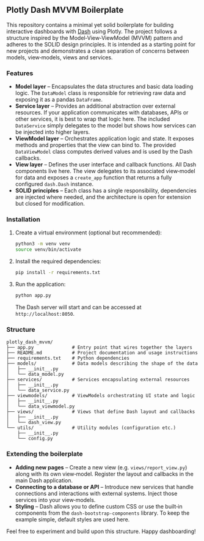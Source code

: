 ## Plotly Dash MVVM Boilerplate

This repository contains a minimal yet solid boilerplate for building
interactive dashboards with [Dash](https://dash.plotly.com/) using
Plotly.  The project follows a structure inspired by the
Model‑View‑ViewModel (MVVM) pattern and adheres to the SOLID design
principles.  It is intended as a starting point for new projects and
demonstrates a clean separation of concerns between models,
view‑models, views and services.

### Features

- **Model layer** – Encapsulates the data structures and basic data
  loading logic.  The `DataModel` class is responsible for
  retrieving raw data and exposing it as a pandas `DataFrame`.
- **Service layer** – Provides an additional abstraction over
  external resources.  If your application communicates with
  databases, APIs or other services, it is best to wrap that logic
  here.  The included `DataService` simply delegates to the model
  but shows how services can be injected into higher layers.
- **ViewModel layer** – Orchestrates application logic and state.  It
  exposes methods and properties that the view can bind to.  The
  provided `DataViewModel` class computes derived values and is used
  by the Dash callbacks.
- **View layer** – Defines the user interface and callback functions.
  All Dash components live here.  The view delegates to its
  associated view‑model for data and exposes a `create_app` function
  that returns a fully configured `dash.Dash` instance.
- **SOLID principles** – Each class has a single responsibility,
  dependencies are injected where needed, and the architecture is
  open for extension but closed for modification.

### Installation

1. Create a virtual environment (optional but recommended):

   ```bash
   python3 -m venv venv
   source venv/bin/activate
   ```

2. Install the required dependencies:

   ```bash
   pip install -r requirements.txt
   ```

3. Run the application:

   ```bash
   python app.py
   ```

   The Dash server will start and can be accessed at
   `http://localhost:8050`.

### Structure

```
plotly_dash_mvvm/
├── app.py              # Entry point that wires together the layers
├── README.md           # Project documentation and usage instructions
├── requirements.txt    # Python dependencies
├── models/             # Data models describing the shape of the data
│   ├── __init__.py
│   └── data_model.py
├── services/           # Services encapsulating external resources
│   ├── __init__.py
│   └── data_service.py
├── viewmodels/         # ViewModels orchestrating UI state and logic
│   ├── __init__.py
│   └── data_viewmodel.py
├── views/              # Views that define Dash layout and callbacks
│   ├── __init__.py
│   └── dash_view.py
└── utils/              # Utility modules (configuration etc.)
    ├── __init__.py
    └── config.py
```

### Extending the boilerplate

- **Adding new pages** – Create a new view (e.g. `views/report_view.py`)
  along with its own view‑model.  Register the layout and callbacks
  in the main Dash application.
- **Connecting to a database or API** – Introduce new services that
  handle connections and interactions with external systems.  Inject
  those services into your view‑models.
- **Styling** – Dash allows you to define custom CSS or use the
  built‑in components from the `dash-bootstrap-components` library.
  To keep the example simple, default styles are used here.

Feel free to experiment and build upon this structure.  Happy
dashboarding!